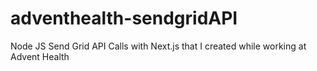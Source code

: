# adventhealth-sendgridAPI
Node JS Send Grid API Calls with Next.js that I created while working at Advent Health
